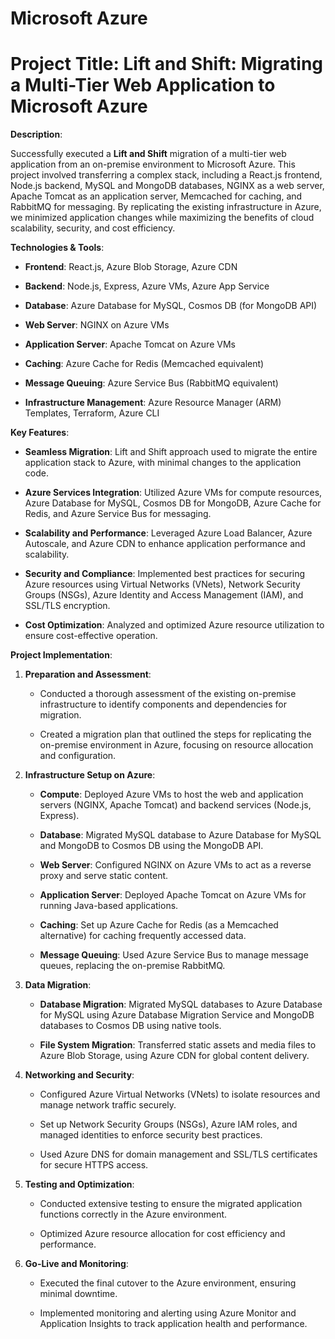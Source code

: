 <h1> Microsoft Azure</h1>
<h1>Project Title: Lift and Shift: Migrating a Multi-Tier Web Application to Microsoft Azure</h1>

**Description**:

Successfully executed a **Lift and Shift** migration of a multi-tier web application from an on-premise environment to Microsoft Azure. This project involved transferring a complex stack, including a React.js frontend, Node.js backend, MySQL and MongoDB databases, NGINX as a web server, Apache Tomcat as an application server, Memcached for caching, and RabbitMQ for messaging. By replicating the existing infrastructure in Azure, we minimized application changes while maximizing the benefits of cloud scalability, security, and cost efficiency.

**Technologies & Tools**:

- **Frontend**: React.js, Azure Blob Storage, Azure CDN

- **Backend**: Node.js, Express, Azure VMs, Azure App Service

- **Database**: Azure Database for MySQL, Cosmos DB (for MongoDB API)

- **Web Server**: NGINX on Azure VMs

- **Application Server**: Apache Tomcat on Azure VMs

- **Caching**: Azure Cache for Redis (Memcached equivalent)

- **Message Queuing**: Azure Service Bus (RabbitMQ equivalent)

- **Infrastructure Management**: Azure Resource Manager (ARM) Templates, Terraform, Azure CLI

**Key Features**:

- **Seamless Migration**: Lift and Shift approach used to migrate the entire application stack to Azure, with minimal changes to the application code.

- **Azure Services Integration**: Utilized Azure VMs for compute resources, Azure Database for MySQL, Cosmos DB for MongoDB, Azure Cache for Redis, and Azure Service Bus for messaging.

- **Scalability and Performance**: Leveraged Azure Load Balancer, Azure Autoscale, and Azure CDN to enhance application performance and scalability.

- **Security and Compliance**: Implemented best practices for securing Azure resources using Virtual Networks (VNets), Network Security Groups (NSGs), Azure Identity and Access Management (IAM), and SSL/TLS encryption.

- **Cost Optimization**: Analyzed and optimized Azure resource utilization to ensure cost-effective operation.


**Project Implementation**:

1. **Preparation and Assessment**:

   - Conducted a thorough assessment of the existing on-premise infrastructure to identify components and dependencies for migration.
  
   - Created a migration plan that outlined the steps for replicating the on-premise environment in Azure, focusing on resource allocation and configuration.

2. **Infrastructure Setup on Azure**:
   
   - **Compute**: Deployed Azure VMs to host the web and application servers (NGINX, Apache Tomcat) and backend services (Node.js, Express).
  
   - **Database**: Migrated MySQL database to Azure Database for MySQL and MongoDB to Cosmos DB using the MongoDB API.
  
   - **Web Server**: Configured NGINX on Azure VMs to act as a reverse proxy and serve static content.
   
   - **Application Server**: Deployed Apache Tomcat on Azure VMs for running Java-based applications.
   
   - **Caching**: Set up Azure Cache for Redis (as a Memcached alternative) for caching frequently accessed data.
  
   - **Message Queuing**: Used Azure Service Bus to manage message queues, replacing the on-premise RabbitMQ.

3. **Data Migration**:
  
   - **Database Migration**: Migrated MySQL databases to Azure Database for MySQL using Azure Database Migration Service and MongoDB databases to Cosmos DB using native tools.
   
   - **File System Migration**: Transferred static assets and media files to Azure Blob Storage, using Azure CDN for global content delivery.

4. **Networking and Security**:
  
   - Configured Azure Virtual Networks (VNets) to isolate resources and manage network traffic securely.
   
   - Set up Network Security Groups (NSGs), Azure IAM roles, and managed identities to enforce security best practices.
   
   - Used Azure DNS for domain management and SSL/TLS certificates for secure HTTPS access.

5. **Testing and Optimization**:
   
   - Conducted extensive testing to ensure the migrated application functions correctly in the Azure environment.
  
   - Optimized Azure resource allocation for cost efficiency and performance.

6. **Go-Live and Monitoring**:
  
   - Executed the final cutover to the Azure environment, ensuring minimal downtime.
   
   - Implemented monitoring and alerting using Azure Monitor and Application Insights to track application health and performance.

